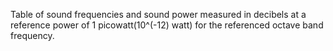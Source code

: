 Table of sound frequencies and sound power measured in decibels at a reference power of 1 picowatt(10\^(-12) watt) for the referenced octave band frequency.
